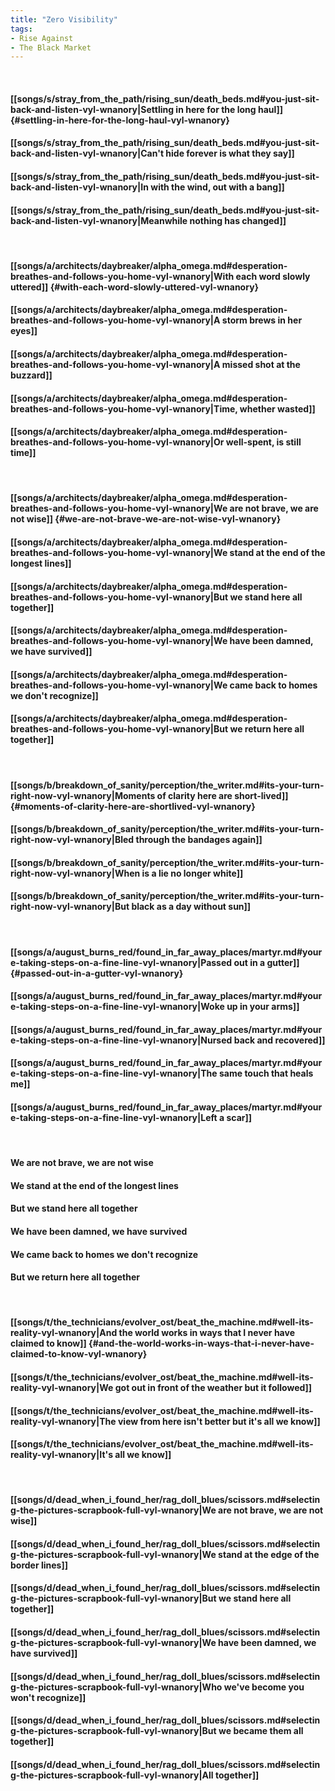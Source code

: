 ```yaml
---
title: "Zero Visibility"
tags:
- Rise Against
- The Black Market
---
```

&nbsp;
#### [[songs/s/stray_from_the_path/rising_sun/death_beds.md#you-just-sit-back-and-listen-vyl-wnanory|Settling in here for the long haul]] {#settling-in-here-for-the-long-haul-vyl-wnanory}
#### [[songs/s/stray_from_the_path/rising_sun/death_beds.md#you-just-sit-back-and-listen-vyl-wnanory|Can't hide forever is what they say]]
#### [[songs/s/stray_from_the_path/rising_sun/death_beds.md#you-just-sit-back-and-listen-vyl-wnanory|In with the wind, out with a bang]]
#### [[songs/s/stray_from_the_path/rising_sun/death_beds.md#you-just-sit-back-and-listen-vyl-wnanory|Meanwhile nothing has changed]]
&nbsp;
#### [[songs/a/architects/daybreaker/alpha_omega.md#desperation-breathes-and-follows-you-home-vyl-wnanory|With each word slowly uttered]] {#with-each-word-slowly-uttered-vyl-wnanory}
#### [[songs/a/architects/daybreaker/alpha_omega.md#desperation-breathes-and-follows-you-home-vyl-wnanory|A storm brews in her eyes]]
#### [[songs/a/architects/daybreaker/alpha_omega.md#desperation-breathes-and-follows-you-home-vyl-wnanory|A missed shot at the buzzard]]
#### [[songs/a/architects/daybreaker/alpha_omega.md#desperation-breathes-and-follows-you-home-vyl-wnanory|Time, whether wasted]]
#### [[songs/a/architects/daybreaker/alpha_omega.md#desperation-breathes-and-follows-you-home-vyl-wnanory|Or well-spent, is still time]]
&nbsp;
#### [[songs/a/architects/daybreaker/alpha_omega.md#desperation-breathes-and-follows-you-home-vyl-wnanory|We are not brave, we are not wise]] {#we-are-not-brave-we-are-not-wise-vyl-wnanory}
#### [[songs/a/architects/daybreaker/alpha_omega.md#desperation-breathes-and-follows-you-home-vyl-wnanory|We stand at the end of the longest lines]]
#### [[songs/a/architects/daybreaker/alpha_omega.md#desperation-breathes-and-follows-you-home-vyl-wnanory|But we stand here all together]]
#### [[songs/a/architects/daybreaker/alpha_omega.md#desperation-breathes-and-follows-you-home-vyl-wnanory|We have been damned, we have survived]]
#### [[songs/a/architects/daybreaker/alpha_omega.md#desperation-breathes-and-follows-you-home-vyl-wnanory|We came back to homes we don't recognize]]
#### [[songs/a/architects/daybreaker/alpha_omega.md#desperation-breathes-and-follows-you-home-vyl-wnanory|But we return here all together]]
&nbsp;
#### [[songs/b/breakdown_of_sanity/perception/the_writer.md#its-your-turn-right-now-vyl-wnanory|Moments of clarity here are short-lived]] {#moments-of-clarity-here-are-shortlived-vyl-wnanory}
#### [[songs/b/breakdown_of_sanity/perception/the_writer.md#its-your-turn-right-now-vyl-wnanory|Bled through the bandages again]]
#### [[songs/b/breakdown_of_sanity/perception/the_writer.md#its-your-turn-right-now-vyl-wnanory|When is a lie no longer white]]
#### [[songs/b/breakdown_of_sanity/perception/the_writer.md#its-your-turn-right-now-vyl-wnanory|But black as a day without sun]]
&nbsp;
#### [[songs/a/august_burns_red/found_in_far_away_places/martyr.md#youre-taking-steps-on-a-fine-line-vyl-wnanory|Passed out in a gutter]] {#passed-out-in-a-gutter-vyl-wnanory}
#### [[songs/a/august_burns_red/found_in_far_away_places/martyr.md#youre-taking-steps-on-a-fine-line-vyl-wnanory|Woke up in your arms]]
#### [[songs/a/august_burns_red/found_in_far_away_places/martyr.md#youre-taking-steps-on-a-fine-line-vyl-wnanory|Nursed back and recovered]]
#### [[songs/a/august_burns_red/found_in_far_away_places/martyr.md#youre-taking-steps-on-a-fine-line-vyl-wnanory|The same touch that heals me]]
#### [[songs/a/august_burns_red/found_in_far_away_places/martyr.md#youre-taking-steps-on-a-fine-line-vyl-wnanory|Left a scar]]
&nbsp;
#### We are not brave, we are not wise
#### We stand at the end of the longest lines
#### But we stand here all together
#### We have been damned, we have survived
#### We came back to homes we don't recognize
#### But we return here all together
&nbsp;
#### [[songs/t/the_technicians/evolver_ost/beat_the_machine.md#well-its-reality-vyl-wnanory|And the world works in ways that I never have claimed to know]] {#and-the-world-works-in-ways-that-i-never-have-claimed-to-know-vyl-wnanory}
#### [[songs/t/the_technicians/evolver_ost/beat_the_machine.md#well-its-reality-vyl-wnanory|We got out in front of the weather but it followed]]
#### [[songs/t/the_technicians/evolver_ost/beat_the_machine.md#well-its-reality-vyl-wnanory|The view from here isn't better but it's all we know]]
#### [[songs/t/the_technicians/evolver_ost/beat_the_machine.md#well-its-reality-vyl-wnanory|It's all we know]]
&nbsp;
#### [[songs/d/dead_when_i_found_her/rag_doll_blues/scissors.md#selecting-the-pictures-scrapbook-full-vyl-wnanory|We are not brave, we are not wise]]
#### [[songs/d/dead_when_i_found_her/rag_doll_blues/scissors.md#selecting-the-pictures-scrapbook-full-vyl-wnanory|We stand at the edge of the border lines]]
#### [[songs/d/dead_when_i_found_her/rag_doll_blues/scissors.md#selecting-the-pictures-scrapbook-full-vyl-wnanory|But we stand here all together]]
#### [[songs/d/dead_when_i_found_her/rag_doll_blues/scissors.md#selecting-the-pictures-scrapbook-full-vyl-wnanory|We have been damned, we have survived]]
#### [[songs/d/dead_when_i_found_her/rag_doll_blues/scissors.md#selecting-the-pictures-scrapbook-full-vyl-wnanory|Who we've become you won't recognize]]
#### [[songs/d/dead_when_i_found_her/rag_doll_blues/scissors.md#selecting-the-pictures-scrapbook-full-vyl-wnanory|But we became them all together]]
#### [[songs/d/dead_when_i_found_her/rag_doll_blues/scissors.md#selecting-the-pictures-scrapbook-full-vyl-wnanory|All together]]
